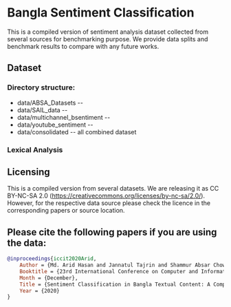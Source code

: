 # Bangla Sentiment Classification
This is a compiled version of sentiment analysis dataset collected from several sources for benchmarking purpose. We provide data splits and benchmark results to compare with any future works.  

## Dataset 

### Directory structure: 

* data/ABSA_Datasets -- 
* data/SAIL_data -- 
* data/multichannel_bsentiment -- 
* data/youtube_sentiment -- 
* data/consolidated -- all combined dataset 

### Lexical Analysis



## Licensing
This is a compiled version from several datasets. We are releasing it as CC BY-NC-SA 2.0 (https://creativecommons.org/licenses/by-nc-sa/2.0/).
However, for the respective data source please check the licence in the corresponding papers or source location. 



## Please cite the following papers if you are using the data:

```bib
@inproceedings{iccit2020Arid,
	Author = {Md. Arid Hasan and Jannatul Tajrin and Shammur Absar Chowdhury and Firoj Alam},
	Booktitle = {23rd International Conference on Computer and Information Technology (ICCIT)},
	Month = {December},
	Title = {Sentiment Classification in Bangla Textual Content: A Comparative Study},
	Year = {2020}
}

```